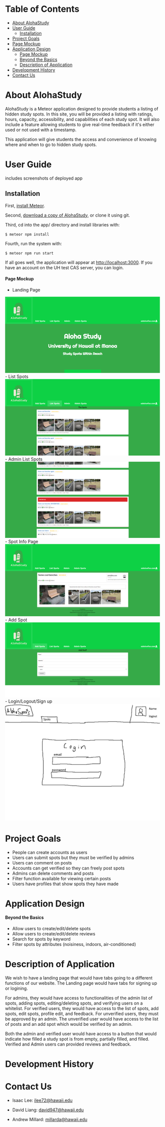 # Table of Contents

* [About AlohaStudy](#about-alohastudy)
* [User Guide](#user-guide)
  * [Installation](#installation)
* [Project Goals](#project-goals)
* [Page Mockup](#page-mockup)
* [Application Design](#application-design)
  * [Page Mockup](#page-mockup)
  * [Beyond the Basics](#beyond-the-basics)
  * [Description of Application](#description-of-application)
* [Development History](#development-history)
* [Contact Us](#contact-us)

# About AlohaStudy

AlohaStudy is a Meteor application designed to provide students a listing of hidden study spots. In this site, you will be provided a listing with ratings, hours, capacity, accessibility, and capabilities of each study spot. It will also include a feature allowing students to give real-time feedback if it's either used or not used with a timestamp.

This application will give students the access and convenience of knowing where and when to go to hidden study spots.

# User Guide

includes screenshots of deployed app



## Installation
First, [install Meteor](https://www.meteor.com/install).

Second, [download a copy of AlohaStudy](https://github.com/alohastudy/alohastudy/archive/master.zip), or clone it using git.

Third, cd into the app/ directory and install libraries with:

```
$ meteor npm install
```

Fourth, run the system with:

```
$ meteor npm run start
```

If all goes well, the application will appear at [http://localhost:3000](http://localhost:3000). If you have an account on the UH test CAS server, you can login.  

#### Page Mockup

 - Landing Page
 <img src="mockups/landing.PNG">
 - List Spots
 <img src="mockups/listSpots.PNG">
 - Admin List Spots
 <img src="mockups/adminListSpots.PNG">
 - Spot Info Page
 <img src="mockups/spotsInfo.PNG">
 - Add Spot
 <img src="mockups/addSpots.PNG">
 - Login/Logout/Sign up
 <img src="mockups/login.png">


# Project Goals
 - People can create accounts as users
 - Users can submit spots but they must be verified by admins
 - Users can comment on posts
 - Accounts can get verified so they can freely post spots
 - Admins can delete comments and posts
 - Filter function available for viewing certain posts
 - Users have profiles that show spots they have made
 
# Application Design



#### Beyond the Basics

 - Allow users to create/edit/delete spots
 - Allow users to create/edit/delete reviews
 - Search for spots by keyword
 - Filter spots by attributes (noisiness, indoors, air-conditioned)
    
# Description of Application
 
   We wish to have a landing page that would have tabs going to a different functions of our website. The Landing page would have tabs for signing up or logining. 
   
   For admins, they would have access to functionalities of the admin list of spots, adding spots, editing/deleting spots, and verifying users on a whitelist. For verified users, they would have access to the list of spots, add spots, edit spots, profile edit, and feedback. For unverified users, they must be approved by an admin. The unverified user would have access to the list of posts and an add spot which would be verified by an admin. 
   
   Both the admin and verified user would have access to a button that would indicate how filled a study spot is from empty, partially filled, and filled. Verified and Admin users can provided reviews and feedback.

# Development History

# Contact Us

 - Isaac Lee: ilee72@hawaii.edu

 - David Liang: david947@hawaii.edu

 - Andrew Millard: millarda@hawaii.edu


